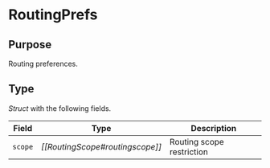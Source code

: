 # RoutingPrefs

## Purpose

Routing preferences.

## Type

*Struct* with the following fields.

| Field   | Type                            | Description               |
|---------|---------------------------------|---------------------------|
| `scope` | *[[RoutingScope#routingscope]]* | Routing scope restriction |
